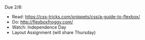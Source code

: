 Due 2/8:
- Read: https://css-tricks.com/snippets/css/a-guide-to-flexbox/
- Do: http://flexboxfroggy.com/
- Watch: Independence Day
- Layout Assignment (will share Thursday)